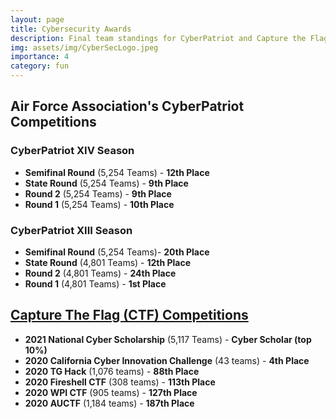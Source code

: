 ```yaml
---
layout: page
title: Cybersecurity Awards
description: Final team standings for CyberPatriot and Capture the Flag competitions
img: assets/img/CyberSecLogo.jpeg
importance: 4
category: fun
---
```

## Air Force Association's CyberPatriot Competitions

### CyberPatriot XIV Season
- **Semifinal Round** (5,254 Teams) - **12th Place**
- **State Round** (5,254 Teams) - **9th Place**
- **Round 2** (5,254 Teams) - **9th Place**
- **Round 1** (5,254 Teams) - **10th Place**

### CyberPatriot XIII Season
- **Semifinal Round** (5,254 Teams)- **20th Place**
- **State Round** (4,801 Teams) - **12th Place**
- **Round 2** (4,801 Teams) - **24th Place**
- **Round 1** (4,801 Teams) - **1st Place**

## [Capture The Flag (CTF) Competitions](https://ctftime.org/team/114116/)
- **2021 National Cyber Scholarship** (5,117 Teams) - **Cyber Scholar (top 10%)**
- **2020 California Cyber Innovation Challenge** (43 teams) - **4th Place**
- **2020 TG Hack** (1,076 teams) - **88th Place**
- **2020 Fireshell CTF** (308 teams) - **113th Place**
- **2020 WPI CTF** (905 teams) - **127th Place**
- **2020 AUCTF** (1,184 teams) - **187th Place**
